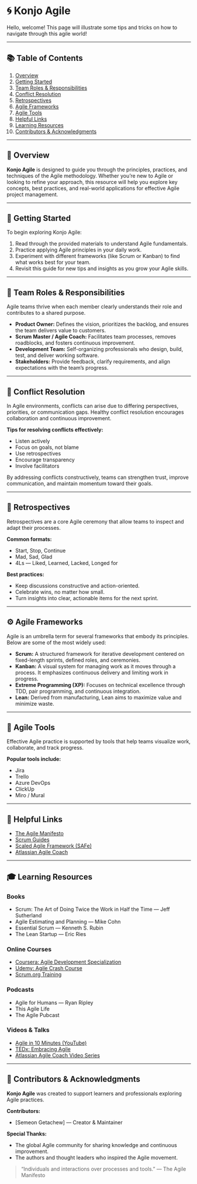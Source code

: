 # 🌀 Konjo Agile

Hello, welcome! This page will illustrate some tips and tricks on how to navigate through this agile world!

---

## 📚 Table of Contents

1. [Overview](#overview)  
2. [Getting Started](#getting-started)  
3. [Team Roles & Responsibilities](#team-roles--responsibilities)  
4. [Conflict Resolution](#conflict-resolution)  
5. [Retrospectives](#retrospectives)  
6. [Agile Frameworks](#agile-frameworks)  
7. [Agile Tools](#agile-tools)  
8. [Helpful Links](#helpful-links)  
9. [Learning Resources](#learning-resources)  
10. [Contributors & Acknowledgments](#contributors--acknowledgments)

---

## 🧩 Overview

**Konjo Agile** is designed to guide you through the principles, practices, and techniques of the Agile methodology. Whether you’re new to Agile or looking to refine your approach, this resource will help you explore key concepts, best practices, and real-world applications for effective Agile project management.

---

## 🚀 Getting Started

To begin exploring Konjo Agile:

1. Read through the provided materials to understand Agile fundamentals.  
2. Practice applying Agile principles in your daily work.  
3. Experiment with different frameworks (like Scrum or Kanban) to find what works best for your team.  
4. Revisit this guide for new tips and insights as you grow your Agile skills.  

---

## 👥 Team Roles & Responsibilities

Agile teams thrive when each member clearly understands their role and contributes to a shared purpose.  

- **Product Owner:** Defines the vision, prioritizes the backlog, and ensures the team delivers value to customers.  
- **Scrum Master / Agile Coach:** Facilitates team processes, removes roadblocks, and fosters continuous improvement.  
- **Development Team:** Self-organizing professionals who design, build, test, and deliver working software.  
- **Stakeholders:** Provide feedback, clarify requirements, and align expectations with the team’s progress.  

---

## 🤝 Conflict Resolution

In Agile environments, conflicts can arise due to differing perspectives, priorities, or communication gaps. Healthy conflict resolution encourages collaboration and continuous improvement.

**Tips for resolving conflicts effectively:**
- Listen actively
- Focus on goals, not blame
- Use retrospectives
- Encourage transparency
- Involve facilitators

By addressing conflicts constructively, teams can strengthen trust, improve communication, and maintain momentum toward their goals.

---

## 🔁 Retrospectives

Retrospectives are a core Agile ceremony that allow teams to inspect and adapt their processes.  

**Common formats:**
- Start, Stop, Continue  
- Mad, Sad, Glad  
- 4Ls — Liked, Learned, Lacked, Longed for  

**Best practices:**
- Keep discussions constructive and action-oriented.  
- Celebrate wins, no matter how small.  
- Turn insights into clear, actionable items for the next sprint.  

---

## ⚙️ Agile Frameworks

Agile is an umbrella term for several frameworks that embody its principles. Below are some of the most widely used:

- **Scrum:** A structured framework for iterative development centered on fixed-length sprints, defined roles, and ceremonies.  
- **Kanban:** A visual system for managing work as it moves through a process. It emphasizes continuous delivery and limiting work in progress.  
- **Extreme Programming (XP):** Focuses on technical excellence through TDD, pair programming, and continuous integration.  
- **Lean:** Derived from manufacturing, Lean aims to maximize value and minimize waste.  

---

## 🧰 Agile Tools

Effective Agile practice is supported by tools that help teams visualize work, collaborate, and track progress.

**Popular tools include:**
- Jira  
- Trello  
- Azure DevOps  
- ClickUp  
- Miro / Mural  

---

## 🔗 Helpful Links

- [The Agile Manifesto](https://agilemanifesto.org/)  
- [Scrum Guides](https://scrumguides.org/)  
- [Scaled Agile Framework (SAFe)](https://scaledagileframework.com/)  
- [Atlassian Agile Coach](https://www.atlassian.com/agile)

---

## 🎓 Learning Resources

### Books
- Scrum: The Art of Doing Twice the Work in Half the Time — Jeff Sutherland  
- Agile Estimating and Planning — Mike Cohn  
- Essential Scrum — Kenneth S. Rubin  
- The Lean Startup — Eric Ries  

### Online Courses
- [Coursera: Agile Development Specialization](https://www.coursera.org/specializations/agile-development)  
- [Udemy: Agile Crash Course](https://www.udemy.com/course/agile-crash-course/)  
- [Scrum.org Training](https://www.scrum.org/classes)  

### Podcasts
- Agile for Humans — Ryan Ripley  
- This Agile Life  
- The Agile Pubcast  

### Videos & Talks
- [Agile in 10 Minutes (YouTube)](https://www.youtube.com/results?search_query=agile+in+10+minutes)  
- [TEDx: Embracing Agile](https://www.ted.com/topics/agile)  
- [Atlassian Agile Coach Video Series](https://www.atlassian.com/agile/tutorials)

---

## 🙌 Contributors & Acknowledgments

**Konjo Agile** was created to support learners and professionals exploring Agile practices.  

**Contributors:**  
- [Semeon Getachew] — Creator & Maintainer  

**Special Thanks:**  
- The global Agile community for sharing knowledge and continuous improvement.  
- The authors and thought leaders who inspired the Agile movement.  

> “Individuals and interactions over processes and tools.” — The Agile Manifesto

